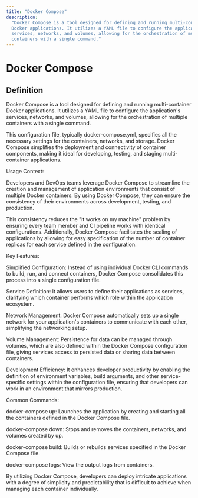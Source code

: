 ```yaml
---
title: "Docker Compose"
description:
  "Docker Compose is a tool designed for defining and running multi-container
  Docker applications. It utilizes a YAML file to configure the application's
  services, networks, and volumes, allowing for the orchestration of multiple
  containers with a single command."
---
```


# Docker Compose

## Definition

Docker Compose is a tool designed for defining and running multi-container
Docker applications. It utilizes a YAML file to configure the application's
services, networks, and volumes, allowing for the orchestration of multiple
containers with a single command.

This configuration file, typically docker-compose.yml, specifies all the
necessary settings for the containers, networks, and storage. Docker Compose
simplifies the deployment and connectivity of container components, making it
ideal for developing, testing, and staging multi-container applications.

Usage Context:

Developers and DevOps teams leverage Docker Compose to streamline the creation
and management of application environments that consist of multiple Docker
containers. By using Docker Compose, they can ensure the consistency of their
environments across development, testing, and production.

This consistency reduces the "it works on my machine" problem by ensuring every
team member and CI pipeline works with identical configurations. Additionally,
Docker Compose facilitates the scaling of applications by allowing for easy
specification of the number of container replicas for each service defined in
the configuration.

Key Features:

Simplified Configuration: Instead of using individual Docker CLI commands to
build, run, and connect containers, Docker Compose consolidates this process
into a single configuration file.

Service Definition: It allows users to define their applications as services,
clarifying which container performs which role within the application ecosystem.

Network Management: Docker Compose automatically sets up a single network for
your application's containers to communicate with each other, simplifying the
networking setup.

Volume Management: Persistence for data can be managed through volumes, which
are also defined within the Docker Compose configuration file, giving services
access to persisted data or sharing data between containers.

Development Efficiency: It enhances developer productivity by enabling the
definition of environment variables, build arguments, and other service-specific
settings within the configuration file, ensuring that developers can work in an
environment that mirrors production.

Common Commands:

docker-compose up: Launches the application by creating and starting all the
containers defined in the Docker Compose file.

docker-compose down: Stops and removes the containers, networks, and volumes
created by up.

docker-compose build: Builds or rebuilds services specified in the Docker
Compose file.

docker-compose logs: View the output logs from containers.

By utilizing Docker Compose, developers can deploy intricate applications with a
degree of simplicity and predictability that is difficult to achieve when
managing each container individually.
